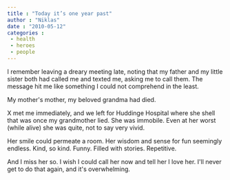 ```yaml
---
title : "Today it’s one year past"
author : "Niklas"
date : "2010-05-12"
categories : 
 - health
 - heroes
 - people
---
```


I remember leaving a dreary meeting late, noting that my father and my little sister both had called me and texted me, asking me to call them. The message hit me like something I could not comprehend in the least.

My mother's mother, my beloved grandma had died.

X met me immediately, and we left for Huddinge Hospital where she shell that was once my grandmother lied. She was immobile. Even at her worst (while alive) she was quite, not to say very vivid.

Her smile could permeate a room. Her wisdom and sense for fun seemingly endless. Kind, so kind. Funny. Filled with stories. Repetitive.

And I miss her so. I wish I could call her now and tell her I love her. I'll never get to do that again, and it's overwhelming.

